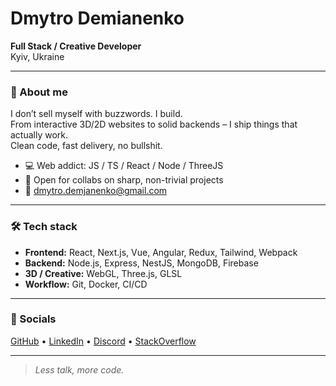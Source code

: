 # Dmytro Demianenko

**Full Stack / Creative Developer**  
Kyiv, Ukraine  

---

### 🚀 About me
I don’t sell myself with buzzwords. I build.  
From interactive 3D/2D websites to solid backends – I ship things that actually work.  
Clean code, fast delivery, no bullshit.

- 💻 Web addict: JS / TS / React / Node / ThreeJS  
- 🎯 Open for collabs on sharp, non-trivial projects  
- 📩 [dmytro.demjanenko@gmail.com](mailto:dmytro.demjanenko@gmail.com)  

---

### 🛠️ Tech stack
- **Frontend:** React, Next.js, Vue, Angular, Redux, Tailwind, Webpack  
- **Backend:** Node.js, Express, NestJS, MongoDB, Firebase  
- **3D / Creative:** WebGL, Three.js, GLSL  
- **Workflow:** Git, Docker, CI/CD  

---

### 📡 Socials
[GitHub](https://github.com/dem1luv) • [LinkedIn](https://www.linkedin.com/in/dem1luv) • [Discord](https://discord.com/users/dem1work) • [StackOverflow](https://stackoverflow.com/users/20265473/dmytro-demianenko)  

---

> *Less talk, more code.*
